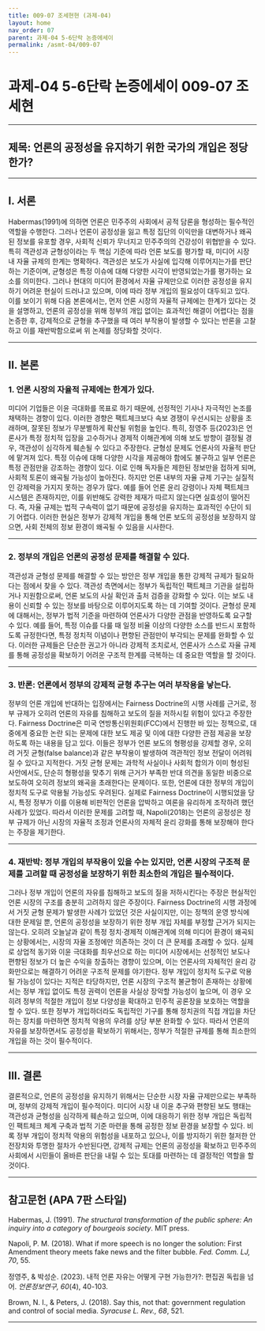```yaml
---
title: 009-07 조세현현 (과제-04)
layout: home
nav_order: 07
parent: 과제-04 5-6단락 논증에세이
permalink: /asmt-04/009-07
---
```


# 과제-04 5-6단락 논증에세이 009-07 조세현 

---

## 제목: 언론의 공정성을 유지하기 위한 국가의 개입은 정당한가?

---

## I. 서론

Habermas(1991)에 의하면 언론은 민주주의 사회에서 공적 담론을 형성하는 필수적인 역할을 수행한다. 그러나 언론이 공정성을 잃고 특정 집단의 이익만을 대변하거나 왜곡된 정보를 유포할 경우, 사회적 신뢰가 무너지고 민주주의의 건강성이 위협받을 수 있다. 특히 객관성과 균형성이라는 두 핵심 기준에 따라 언론 보도를 평가할 때, 미디어 시장 내 자율 규제의 한계는 명확하다. 객관성은 보도가 사실에 입각해 이루어지는가를 판단하는 기준이며, 균형성은 특정 이슈에 대해 다양한 시각이 반영되었는가를 평가하는 요소를 의미한다. 그러나 현대의 미디어 환경에서 자율 규제만으로 이러한 공정성을 유지하기 어려운 현실이 드러나고 있으며, 이에 따라 정부 개입의 필요성이 대두되고 있다. 이를 보이기 위해 다음 본론에서는, 먼저 언론 시장의 자율적 규제에는 한계가 있다는 것을 설명하고, 언론의 공정성을 위해 정부의 개입 없이는 효과적인 해결이 어렵다는 점을 논증한 후, 강제적으로 균형을 추구했을 때 여러 부작용이 발생할 수 있다는 반론을 고찰하고 이를 재반박함으로써 위 논제를 정당화할 것이다.

---

## II. 본론

### 1. 언론 시장의 자율적 규제에는 한계가 있다.

미디어 기업들은 이윤 극대화를 목표로 하기 때문에, 선정적인 기사나 자극적인 논조를 채택하는 경향이 있다. 이러한 경향은 팩트체크보다 속보 경쟁이 우선시되는 상황을 초래하며, 잘못된 정보가 무분별하게 확산될 위험을 높인다. 특히, 정영주 등(2023)은 언론사가 특정 정치적 입장을 고수하거나 경제적 이해관계에 의해 보도 방향이 결정될 경우, 객관성이 심각하게 훼손될 수 있다고 주장한다. 
균형성 문제도 언론사의 자율적 판단에 맡겨져 있다. 특정 이슈에 대해 다양한 시각을 제공해야 함에도 불구하고 일부 언론은 특정 관점만을 강조하는 경향이 있다. 이로 인해 독자들은 제한된 정보만을 접하게 되며, 사회적 토론이 왜곡될 가능성이 높아진다. 
하지만 언론 내부의 자율 규제 기구는 실질적인 강제력을 가지지 못하는 경우가 많다. 예를 들어 언론 윤리 강령이나 자체 팩트체크 시스템은 존재하지만, 이를 위반해도 강력한 제재가 따르지 않는다면 실효성이 떨어진다. 즉, 자율 규제는 법적 구속력이 없기 때문에 공정성을 유지하는 효과적인 수단이 되기 어렵다. 이러한 현실은 정부가 강제적 개입을 통해 언론 보도의 공정성을 보장하지 않으면, 사회 전체의 정보 환경이 왜곡될 수 있음을 시사한다.

---

### 2. 정부의 개입은 언론의 공정성 문제를 해결할 수 있다.

객관성과 균형성 문제를 해결할 수 있는 방안은 정부 개입을 통한 강제적 규제가 필요하다는 점에서 찾을 수 있다. 객관성 측면에서는 정부가 독립적인 팩트체크 기관을 설립하거나 지원함으로써, 언론 보도의 사실 확인과 출처 검증을 강화할 수 있다. 이는 보도 내용이 신뢰할 수 있는 정보를 바탕으로 이루어지도록 하는 데 기여할 것이다. 균형성 문제에 대해서는, 정부가 법적 기준을 마련하여 언론사가 다양한 관점을 반영하도록 요구할 수 있다. 예를 들어, 특정 이슈를 다룰 때 일정 비율 이상의 다양한 소스를 반드시 포함하도록 규정한다면, 특정 정치적 이념이나 편향된 관점만이 부각되는 문제를 완화할 수 있다. 이러한 규제들은 단순한 권고가 아니라 강제적 조치로서, 언론사가 스스로 자율 규제를 통해 공정성을 확보하기 어려운 구조적 한계를 극복하는 데 중요한 역할을 할 것이다.

---

### 3. 반론: 언론에서 정부의 강제적 균형 추구는 여러 부작용을 낳는다.

정부의 언론 개입에 반대하는 입장에서는 Fairness Doctrine의 시행 사례를 근거로, 정부 규제가 오히려 언론의 자유를 침해하고 보도의 질을 저하시킬 위험이 있다고 주장한다. Fairness Doctrine은 미국 연방통신위원회(FCC)에서 진행한 바 있는 정책으로, 대중에게 중요한 논란 되는 문제에 대한 보도 제공 및 이에 대한 다양한 관점 제공을 보장하도록 하는 내용을 담고 있다. 이들은 정부가 언론 보도의 형평성을 강제할 경우, 오히려 거짓 균형(false balance)과 같은 부작용이 발생하여 객관적인 정보 전달이 어려워질 수 있다고 지적한다. 거짓 균형 문제는 과학적 사실이나 사회적 합의가 이미 형성된 사안에서도, 단순히 형평성을 맞추기 위해 근거가 부족한 반대 의견을 동일한 비중으로 보도하여 오히려 정보의 왜곡을 초래한다는 문제이다. 또한, 언론에 대한 정부의 개입이 정치적 도구로 악용될 가능성도 우려된다. 실제로 Fairness Doctrine이 시행되었을 당시, 특정 정부가 이를 이용해 비판적인 언론을 압박하고 여론을 유리하게 조작하려 했던 사례가 있었다. 따라서 이러한 문제를 고려할 때, Napoli(2018)는 언론의 공정성은 정부 규제가 아닌 시장의 자율적 조정과 언론사의 자체적 윤리 강화를 통해 보장해야 한다는 주장을 제기한다. 

---

### 4. 재반박: 정부 개입의 부작용이 있을 수는 있지만, 언론 시장의 구조적 문제를 고려할 때 공정성을 보장하기 위한 최소한의 개입은 필수적이다.

그러나 정부 개입이 언론의 자유를 침해하고 보도의 질을 저하시킨다는 주장은 현실적인 언론 시장의 구조를 충분히 고려하지 않은 주장이다. Fairness Doctrine의 시행 과정에서 거짓 균형 문제가 발생한 사례가 있었던 것은 사실이지만, 이는 정책의 운영 방식에 대한 문제일 뿐, 언론의 공정성을 보장하기 위한 정부 개입 자체를 부정할 근거가 되지는 않는다. 오히려 오늘날과 같이 특정 정치·경제적 이해관계에 의해 미디어 환경이 왜곡되는 상황에서는, 시장의 자율 조정에만 의존하는 것이 더 큰 문제를 초래할 수 있다. 실제로 상업적 동기와 이윤 극대화를 최우선으로 하는 미디어 시장에서는 선정적인 보도나 편향된 정보가 더 높은 수익을 창출하는 경향이 있으며, 이는 언론사의 자체적인 윤리 강화만으로는 해결하기 어려운 구조적 문제를 야기한다. 
정부 개입이 정치적 도구로 악용될 가능성이 있다는 지적은 타당하지만, 언론 시장의 구조적 불균형이 존재하는 상황에서는 정부 개입 없이도 특정 권력이 언론을 사실상 장악할 가능성이 높으며, 이 경우 오히려 정부의 적절한 개입이 정보 다양성을 확대하고 민주적 공론장을 보호하는 역할을 할 수 있다. 또한 정부가 개입하더라도 독립적인 기구를 통해 정치권의 직접 개입을 차단하는 장치를 마련하면 정치적 악용의 우려를 상당 부분 완화할 수 있다. 따라서 언론의 자유를 보장하면서도 공정성을 확보하기 위해서는, 정부가 적절한 규제를 통해 최소한의 개입을 하는 것이 필수적이다.

---

## III. 결론 

결론적으로, 언론의 공정성을 유지하기 위해서는 단순한 시장 자율 규제만으로는 부족하며, 정부의 강제적 개입이 필수적이다. 미디어 시장 내 이윤 추구와 편향된 보도 행태는 객관성과 균형성을 심각하게 훼손하고 있으며, 이에 대응하기 위한 정부 개입은 독립적인 팩트체크 체계 구축과 법적 기준 마련을 통해 공정한 정보 환경을 보장할 수 있다. 비록 정부 개입이 정치적 악용의 위험성을 내포하고 있으나, 이를 방지하기 위한 철저한 안전장치와 투명한 절차가 수반된다면, 강제적 규제는 언론의 공정성을 확보하고 민주주의 사회에서 시민들이 올바른 판단을 내릴 수 있는 토대를 마련하는 데 결정적인 역할을 할 것이다.

---

## 참고문헌 (APA 7판 스타일)
Habermas, J. (1991). *The structural transformation of the public sphere: An inquiry into a category of bourgeois society*. MIT press.

Napoli, P. M. (2018). What if more speech is no longer the solution: First Amendment theory meets fake news and the filter bubble. *Fed. Comm. LJ, 70*, 55.

정영주, & 박성순. (2023). 내적 언론 자유는 어떻게 구현 가능한가?: 편집권 독립을 넘어. *언론정보연구, 60*(4), 40-103.

Brown, N. I., & Peters, J. (2018). Say this, not that: government regulation and control of social media. *Syracuse L. Rev., 68*, 521.


---

